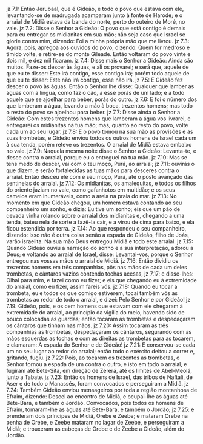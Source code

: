 jz 7.1: Então Jerubaal, que é Gideão, e todo o povo que estava com ele, levantando-se de madrugada acamparam junto à fonte de Harode; e o arraial de Midiã estava da banda do norte, perto do outeiro de Moré, no vale.
jz 7.2: Disse o Senhor a Gideão: O povo que está contigo é demais para eu entregar os midianitas em sua mão; não seja caso que Israel se glorie contra mim, dizendo: Foi a minha própria mão que me livrou.
jz 7.3: Agora, pois, apregoa aos ouvidos do povo, dizendo: Quem for medroso e tímido volte, e retire-se do monte Gileade. Então voltaram do povo vinte e dois mil, e dez mil ficaram.
jz 7.4: Disse mais o Senhor a Gideão: Ainda são muitos. Faze-os descer às águas, e ali os provarei; e será que, aquele de que eu te disser: Este irá contigo, esse contigo irá; porém todo aquele de que eu te disser: Este não irá contigo, esse não irá.
jz 7.5: E Gideão fez descer o povo às águas. Então o Senhor lhe disse: Qualquer que lamber as águas com a língua, como faz o cão, a esse porás de um lado; e a todo aquele que se ajoelhar para beber, porás do outro.
jz 7.6: E foi o número dos que lamberam a água, levando a mão à boca, trezentos homens; mas todo o resto do povo se ajoelhou para beber.
jz 7.7: Disse ainda o Senhor a Gideão: Com estes trezentos homens que lamberam a água vos livrarei, e entregarei os midianitas na tua mão; mas, quanto ao resto do povo, volte cada um ao seu lugar.
jz 7.8: E o povo tomou na sua mão as provisões e as suas trombetas, e Gideão enviou todos os outros homens de Israel cada um à sua tenda, porém reteve os trezentos. O arraial de Midiã estava embaixo no vale.
jz 7.9: Naquela mesma noite disse o Senhor a Gideão: Levanta-te, e desce contra o arraial, porque eu o entreguei na tua mão.
jz 7.10: Mas se tens medo de descer, vai com o teu moço, Purá, ao arraial;
jz 7.11: ouvirás o que dizem, e serão fortalecidas as tuas mãos para desceres contra o arraial. Então desceu ele com e seu moço, Purá, até o posto avançado das sentinelas do arraial.
jz 7.12: Os midianitas, os amalequitas, e todos os filhos do oriente jaziam no vale, como gafanhotos em multidão; e os seus camelos eram inumeráveis, como a areia na praia do mar.
jz 7.13: No momento em que Gideão chegou, um homem estava contando ao seu companheiro um sonho, e dizia: Eu tive um sonho; eis que um pão de cevada vinha rolando sobre o arraial dos midianitas e, chegando a uma tenda, bateu nela de sorte a fazê-la cair, e a virou de cima para baixo, e ela ficou estendida por terra.
jz 7.14: Ao que respondeu o seu companheiro, dizendo: Isso não é outra coisa senão a espada de Gideão, filho de Joás, varão israelita. Na sua mão Deus entregou Midiã e todo este arraial.
jz 7.15: Quando Gideão ouviu a narração do sonho e a sua interpretação, adorou a Deus; e voltando ao arraial de Israel, disse: Levantai-vos, porque o Senhor entregou nas vossas mãos o arraial de Midiã.
jz 7.16: Então dividiu os trezentos homens em três companhias, pôs nas mãos de cada um deles trombetas, e cântaros vazios contendo tochas acesas,
jz 7.17: e disse-lhes: Olhai para mim, e fazei como eu fizer; e eis que chegando eu à extremidade do arraial, como eu fizer, assim fareis vós.
jz 7.18: Quando eu tocar a trombeta, eu e todos os que comigo estiverem, tocai também vós as trombetas ao redor de todo o arraial, e dizei: Pelo Senhor e por Gideão!
jz 7.19: Gideão, pois, e os cem homens que estavam com ele chegaram à extremidade do arraial, ao princípio da vigília do meio, havendo sido de pouco colocadas as guardas; então tocaram as trombetas e despedaçaram os cântaros que tinham nas mãos.
jz 7.20: Assim tocaram as três companhias as trombetas, despedaçaram os cântaros, segurando com as mãos esquerdas as tochas e com as direitas as trombetas para as tocarem, e clamaram: A espada do Senhor e de Gideão!
jz 7.21: E conservou-se cada um no seu lugar ao redor do arraial; então todo o exército deitou a correr e, gritando, fugiu.
jz 7.22: Pois, ao tocarem os trezentos as trombetas, o Senhor tornou a espada de um contra o outro, e isto em todo o arraial, e fugiram até Bete-Sita, em direção de Zererá, até os limites de Abel-Meolá, junto a Tabate.
jz 7.23: Então os homens de Israel, das tribos de Naftali, de Aser e de todo o Manassés, foram convocados e perseguiram a Midiã.
jz 7.24: Também Gideão enviou mensageiros por toda a região montanhosa de Efraim, dizendo: Descei ao encontro de Midiã, e ocupai-lhe as águas até Bete-Bara, e também o Jordão. Convocados, pois todos os homens de Efraim, tomaram-lhe as águas até Bete-Bara, e também o Jordão;
jz 7.25: e prenderam dois príncipes de Midiã, Orebe e Zeebe; e mataram Orebe na penha de Orebe, e Zeebe mataram no lagar de Zeebe, e perseguiram a Midiã; e trouxeram as cabeças de Orebe e de Zeebe a Gideão, além do Jordão.
